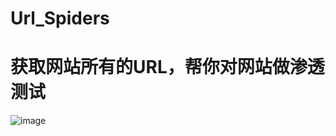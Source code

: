 # Url_Spiders
# 获取网站所有的URL，帮你对网站做渗透测试
![image](https://github.com/wilsonleeee/Url_Spiders/blob/master/Url/demo.png)

